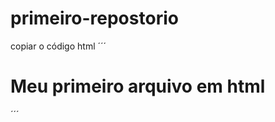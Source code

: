 # primeiro-repostorio
copiar o código html
´´´
<html>
  <h1>Meu primeiro arquivo em html</h1>
</html>
´´´

